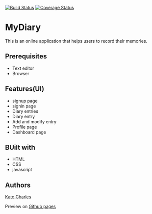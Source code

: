 [![Build Status](https://travis-ci.org/kcharles52/myDiary.svg?branch=develop)](https://travis-ci.org/kcharles52/myDiary) [![Coverage Status](https://coveralls.io/repos/github/kcharles52/myDiary/badge.svg?branch=develop)](https://coveralls.io/github/kcharles52/myDiary?branch=develop)
# MyDiary
This is an online application that helps users to record their memories.

## Prerequisites
* Text editor
* Browser 

## Features(UI)
* signup page
* signin page
* Diary entries
* Diary entry
* Add and modify entry
* Profile page
* Dashboard page

## BUilt with
* HTML
* CSS
* javascript

## Authors
[Kato Charles](https://github.com/kcharles52)

Preview on <a href="https://kcharles52.github.io/myDiary/UI/">Github pages</a>
